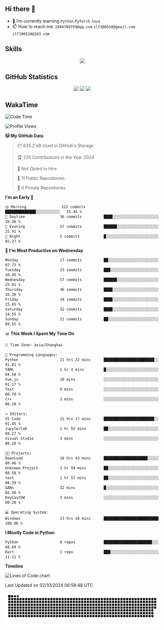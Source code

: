 ## Hi there 👋

- 🌱 I’m currently learning `Python` `PyTorch` `Java`
- 📫 How to reach me: `1984769759@qq.com` `zlf100518@gmail.com` `zlf100518@163.com`

## Skills
<div align="center"> <img src="https://skillicons.dev/icons?i=python,linux,git,github,html,css,js" /> </div>

## GitHub Statistics

<div align="center">
  <img src="https://github-readme-stats.vercel.app/api?username=mrcchenfeng&show_icons=true&theme=tokyonight" />
  <img src="https://github-readme-stats.vercel.app/api/top-langs/?username=mrcchenfeng&show_icons=true&theme=tokyonight" />
  <img src="https://github-readme-activity-graph.vercel.app/graph?username=mrcchenfeng&theme=xcode" />
</div>

## WakaTime

<!--START_SECTION:waka-->
![Code Time](http://img.shields.io/badge/Code%20Time-131%20hrs%2014%20mins-blue)

![Profile Views](http://img.shields.io/badge/Profile%20Views-3-blue)

**🐱 My GitHub Data** 

> 📦 635.2 kB Used in GitHub's Storage 
 > 
> 🏆 235 Contributions in the Year 2024
 > 
> 🚫 Not Opted to Hire
 > 
> 📜 11 Public Repositories 
 > 
> 🔑 0 Private Repositories 
 > 
**I'm an Early 🐤** 

```text
🌞 Morning                122 commits         ██████████████░░░░░░░░░░░   55.45 % 
🌆 Daytime                36 commits          ████░░░░░░░░░░░░░░░░░░░░░   16.36 % 
🌃 Evening                57 commits          ██████░░░░░░░░░░░░░░░░░░░   25.91 % 
🌙 Night                  5 commits           █░░░░░░░░░░░░░░░░░░░░░░░░   02.27 % 
```
📅 **I'm Most Productive on Wednesday** 

```text
Monday                   17 commits          ██░░░░░░░░░░░░░░░░░░░░░░░   07.73 % 
Tuesday                  23 commits          ███░░░░░░░░░░░░░░░░░░░░░░   10.45 % 
Wednesday                57 commits          ██████░░░░░░░░░░░░░░░░░░░   25.91 % 
Thursday                 36 commits          ████░░░░░░░░░░░░░░░░░░░░░   16.36 % 
Friday                   34 commits          ████░░░░░░░░░░░░░░░░░░░░░   15.45 % 
Saturday                 32 commits          ████░░░░░░░░░░░░░░░░░░░░░   14.55 % 
Sunday                   21 commits          ██░░░░░░░░░░░░░░░░░░░░░░░   09.55 % 
```


📊 **This Week I Spent My Time On** 

```text
🕑︎ Time Zone: Asia/Shanghai

💬 Programming Languages: 
Python                   21 hrs 22 mins      ███████████████████████░░   91.81 % 
YAML                     1 hr 4 mins         █░░░░░░░░░░░░░░░░░░░░░░░░   04.58 % 
Vue.js                   16 mins             ░░░░░░░░░░░░░░░░░░░░░░░░░   01.17 % 
Text                     9 mins              ░░░░░░░░░░░░░░░░░░░░░░░░░   00.70 % 
C++                      3 mins              ░░░░░░░░░░░░░░░░░░░░░░░░░   00.28 % 

🔥 Editors: 
VS Code                  21 hrs 17 mins      ███████████████████████░░   91.45 % 
Jupyterlab               1 hr 55 mins        ██░░░░░░░░░░░░░░░░░░░░░░░   08.27 % 
Visual Studio            3 mins              ░░░░░░░░░░░░░░░░░░░░░░░░░   00.28 % 

🐱‍💻 Projects: 
DownLoad                 18 hrs 43 mins      ████████████████████░░░░░   80.46 % 
Unknown Project          1 hr 59 mins        ██░░░░░░░░░░░░░░░░░░░░░░░   08.58 % 
test                     1 hr 57 mins        ██░░░░░░░░░░░░░░░░░░░░░░░   08.39 % 
GANs                     32 mins             █░░░░░░░░░░░░░░░░░░░░░░░░   02.30 % 
KeyCastOW                3 mins              ░░░░░░░░░░░░░░░░░░░░░░░░░   00.28 % 

💻 Operating System: 
Windows                  23 hrs 16 mins      █████████████████████████   100.00 % 
```

**I Mostly Code in Python** 

```text
Python                   8 repos             ██████████████████████░░░   88.89 % 
Dart                     1 repo              ███░░░░░░░░░░░░░░░░░░░░░░   11.11 % 
```



**Timeline**

![Lines of Code chart](https://raw.githubusercontent.com/mrcchenfeng/mrcchenfeng/main/assets/bar_graph.png)


 Last Updated on 02/10/2024 06:58:48 UTC
<!--END_SECTION:waka-->

<div align="center"><img src="./assets/github-snake-dark.svg" /></div>
